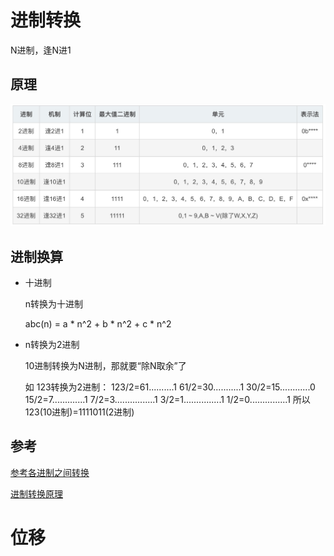 # 进制转换

N进制，逢N进1

## 原理

![image-20191217234449012](pic/image-20191217234449012.png)

## 进制换算

- 十进制

  n转换为十进制

  abc(n) = a * n^2 + b * n^2 + c * n^2

- n转换为2进制

  10进制转换为N进制，那就要“除N取余”了

  如 123转换为2进制：
  		123/2=61..........1
  		61/2=30...........1
  		30/2=15............0
  		15/2=7.............1
  		7/2=3................1
  		3/2=1...............1
  		1/2=0...............1
  		所以 123(10进制)=1111011(2进制)

## 参考

[参考各进制之间转换](https://jingyan.baidu.com/article/495ba84109665338b30ede98.html)

[进制转换原理](https://blog.csdn.net/loongshawn/article/details/81269761)

# 位移





